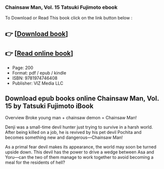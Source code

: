 ### Chainsaw Man, Vol. 15 Tatsuki Fujimoto ebook

To Download or Read This book click on the link button below :

## 👉  [**[Download book](http://ebooksharez.info/download.php?group=book&from=github.com&id=708961&lnk=1079 "Download book")**]

## 👉  [**[Read online book](http://ebooksharez.info/download.php?group=book&from=github.com&id=708961&lnk=1079 "Read online book")**]


* Page: 200
* Format: pdf / epub / kindle
* ISBN: 9781974746408
* Publisher: VIZ Media LLC



## Download epub books online Chainsaw Man, Vol. 15 by Tatsuki Fujimoto iBook


Overview
Broke young man + chainsaw demon = Chainsaw Man!
 
 Denji was a small-time devil hunter just trying to survive in a harsh world. After being killed on a job, he is revived by his pet devil Pochita and becomes something new and dangerous—Chainsaw Man!
 
 As a primal fear devil makes its appearance, the world may soon be turned upside down. This devil has the power to drive a wedge between Asa and Yoru—can the two of them manage to work together to avoid becoming a meal for the residents of hell?



